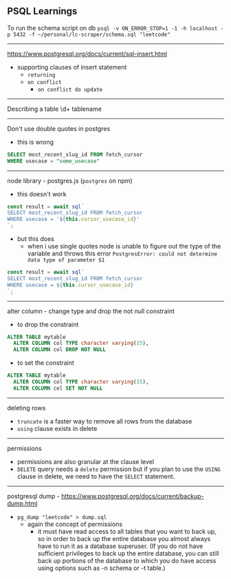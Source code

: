 ## PSQL Learnings

To run the schema script on db
`psql -v ON_ERROR_STOP=1 -1 -h localhost -p 5432 -f ~/personal/lc-scraper/schema.sql "leetcode"`

----

https://www.postgresql.org/docs/current/sql-insert.html
- supporting clauses of insert statement
  - `returning`
  - `on conflict`
    - `on conflict do update`

----

Describing a table
\d+ tablename

-----

Don't use double quotes in postgres

- this is wrong
```sql
SELECT most_recent_slug_id FROM fetch_cursor
WHERE usecase = "some_usecase"
```

-----

node library - postgres.js (`postgres` on npm)

- this doesn't work
```js
const result = await sql`
SELECT most_recent_slug_id FROM fetch_cursor
WHERE usecase = '${this.cursor_usecase_id}'
`;
```
- but this does
  - when i use single quotes node is unable to figure out the type of the variable and throws this error `PostgresError: could not determine data type of parameter $1`
```js
const result = await sql`
SELECT most_recent_slug_id FROM fetch_cursor
WHERE usecase = ${this.cursor_usecase_id}
`;
```

-----

alter column - change type and drop the not null constraint

- to drop the constraint
```sql
ALTER TABLE mytable
  ALTER COLUMN col TYPE character varying(15),
  ALTER COLUMN col DROP NOT NULL
```

- to set the constraint
```sql
ALTER TABLE mytable
  ALTER COLUMN col TYPE character varying(15),
  ALTER COLUMN col SET NOT NULL
```

----

deleting rows

- `truncate` is a faster way to remove all rows from the database
- `using` clause exists in delete

---

permissions

- permissions are also granular at the clause level
- `DELETE` query needs a `delete` permission but if you plan to use the `USING` clause in delete, we need to have the `SELECT` statement.

---

postgresql dump - https://www.postgresql.org/docs/current/backup-dump.html

- `pg_dump "leetcode" > dump.sql`
  - again the concept of permissions
    - it must have read access to all tables that you want to back up, so in order to back up the entire database you almost always have to run it as a database superuser. (If you do not have sufficient privileges to back up the entire database, you can still back up portions of the database to which you do have access using options such as -n schema or -t table.)
